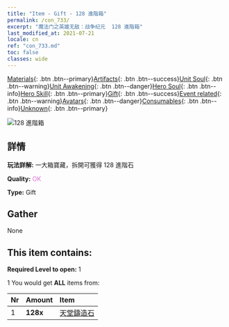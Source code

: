 ```yaml
---
title: "Item - Gift - 128 進階箱"
permalink: /con_733/
excerpt: "魔法门之英雄无敌：战争纪元  128 進階箱"
last_modified_at: 2021-07-21
locale: cn
ref: "con_733.md"
toc: false
classes: wide
---
```

 [Materials](/ItemsCN/){: .btn .btn--primary}[Artifacts](/ItemsCN/Artifacts/){: .btn .btn--success}[Unit Soul](/ItemsCN/UnitSoul/){: .btn .btn--warning}[Unit Awakening](/ItemsCN/UnitAwakening/){: .btn .btn--danger}[Hero Soul](/ItemsCN/HeroSoul/){: .btn .btn--info}[Hero Skill](/ItemsCN/HeroSkill/){: .btn .btn--primary}[Gift](/ItemsCN/Gift/){: .btn .btn--success}[Event related](/ItemsCN/Events/){: .btn .btn--warning}[Avatars](/ItemsCN/Avatars/){: .btn .btn--danger}[Consumables](/ItemsCN/Consumables/){: .btn .btn--info}[Unknown](/ItemsCN/Unknown/){: .btn .btn--primary}

 ![128 進階箱](/images/t/i_tool_30263.png)

## 詳情
 **玩法詳解:** 一大箱寶藏，拆開可獲得 128 進階石

 **Quality:** <span style="color: #DA70D6">OK</span>

 **Type:** Gift

## Gather

  None

## This item contains:

 **Required Level to open:** 1

 1 You would get **ALL** items  from:

  | Nr | Amount |     Item    |
  |:---|:-------|:------------|
  | 1 |  **128x** | [天堂鑄造石](/cn/Items/art_188/) |  | 
